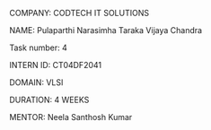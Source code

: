 COMPANY: CODTECH IT SOLUTIONS

NAME: Pulaparthi Narasimha Taraka Vijaya Chandra

Task number: 4

INTERN ID: CT04DF2041

DOMAIN: VLSI

DURATION: 4 WEEKS

MENTOR: Neela Santhosh Kumar
